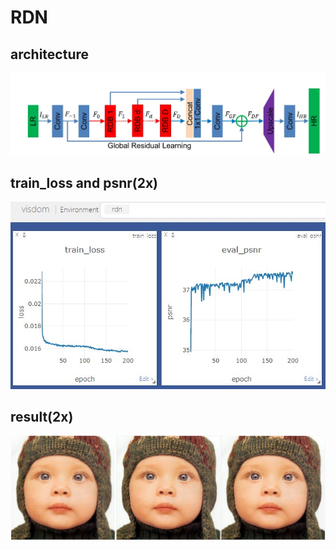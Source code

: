 # RDN
## architecture 
![image](https://github.com/REN-HT/RDN/blob/main/images/net.jpg)   
## train_loss and psnr(2x)   
![image](https://github.com/REN-HT/RDN/blob/main/images/rdn2x_64_64_8_20.jpg)   
## result(2x)  
![image](https://github.com/REN-HT/RDN/blob/main/images/res.png)  

